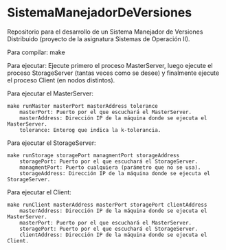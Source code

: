 # SistemaManejadorDeVersiones
Repositorio para el desarrollo de un Sistema Manejador de Versiones Distribuido (proyecto de la asignatura Sistemas de Operación II).

Para compilar:
	make

Para ejecutar:
	Ejecute primero el proceso MasterServer, luego ejecute el proceso StorageServer (tantas veces
	como se desee) y finalmente ejecute el proceso Client (en nodos distintos).

Para ejecutar el MasterServer:

	make runMaster masterPort masterAddress tolerance
		masterPort: Puerto por el que escuchará el MasterServer.
		masterAddress: Dirección IP de la máquina donde se ejecuta el MasterServer.
		tolerance: Enterog que indica la k-tolerancia.

Para ejecutar el StorageServer:

	make runStorage storagePort managmentPort storageAddress
		storagePort: Puerto por el que escuchará el StorageServer.
		managmentPort: Puerto cualquiera (parámetro que no se usa). 
		storageAddress: Dirección IP de la máquina donde se ejecuta el StorageServer.

Para ejecutar el Client:

	make runClient masterAddress masterPort storagePort clientAddress
		masterAddress: Dirección IP de la máquina donde se ejecuta el MasterServer.
		masterPort: Puerto por el que escuchará el MasterServer.
		storagePort: Puerto por el que escuchará el StorageServer.
		clientAddress: Dirección IP de la máquina donde se ejecuta el Client.